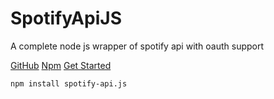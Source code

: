 <h1 class="cover-title"><font style="color: var(--theme-color);">Spotify</font>Api<font>JS</font></h1>

A complete node js wrapper of spotify api with oauth support

[GitHub](https://github.com/spotify-api/spotify-api.js)
[Npm](https://npmjs.com/spotify-api.js)
[Get Started](/#start)

```bash
npm install spotify-api.js
```